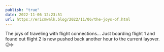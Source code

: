 ```yaml
---
publish: "true"
date: 2022-11-06 12:23:51
url: https://ericmwalk.blog/2022/11/06/the-joys-of.html
---
```

The joys of traveling with flight connections… Just boarding flight 1 and found out flight 2 is now pushed back another hour to the current layover. 😖✈️